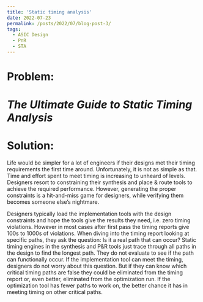 ```yaml
---
title: 'Static timing analysis'
date: 2022-07-23
permalink: /posts/2022/07/blog-post-3/
tags:
  - ASIC Design
  - PnR
  - STA
---
```


Problem:
========
# *The Ultimate Guide to Static Timing Analysis*

Solution:
=========

Life would be simpler for a lot of engineers if their designs met their timing requirements
the first time around. Unfortunately, it is not as simple as that. Time and effort spent to
meet timing is increasing to unheard of levels. Designers resort to constraining their
synthesis and place & route tools to achieve the required performance. However,
generating the proper constraints is a hit-and-miss game for designers, while verifying
them becomes someone else’s nightmare.

Designers typically load the implementation tools with the design constraints and hope the
tools give the results they need, i.e. zero timing violations. However in most cases after first
pass the timing reports give 100s to 1000s of violations. When diving into the timing report
looking at specific paths, they ask the question: Is it a real path that can occur? Static
timing engines in the synthesis and P&R tools just trace through all paths in the design to
find the longest path. They do not evaluate to see if the path can functionally occur. If the
implementation tool can meet the timing, designers do not worry about this question. But
if they can know which critical timing paths are false they could be eliminated from the
timing report or, even better, eliminated from the optimization run. If the optimization tool
has fewer paths to work on, the better chance it has in meeting timing on other critical
paths.
